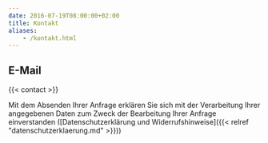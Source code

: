 ```yaml
---
date: 2016-07-19T08:00:00+02:00
title: Kontakt
aliases:
    - /kontakt.html
---
```


## E-Mail

{{< contact >}}

Mit dem Absenden Ihrer Anfrage erklären Sie sich mit der Verarbeitung Ihrer angegebenen Daten zum Zweck der Bearbeitung Ihrer Anfrage einverstanden ([Datenschutzerklärung und Widerrufshinweise]({{< relref "datenschutzerklaerung.md" >}}))

